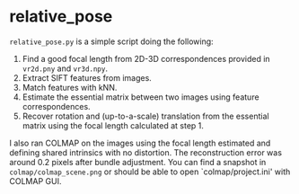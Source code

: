 # relative_pose
`relative_pose.py` is a simple script doing the following:
1. Find a good focal length from 2D-3D correspondences provided in `vr2d.pny` and `vr3d.npy`. 
2. Extract SIFT features from images.
3. Match features with kNN. 
4. Estimate the essential matrix between two images using feature correspondences.
5. Recover rotation and (up-to-a-scale) translation from the essential matrix using the focal length calculated at step 1.

I also ran COLMAP on the images using the focal length estimated and defining shared intrinsics with no distortion. The reconstruction error was around 0.2 pixels after bundle adjustment. You can find a snapshot in `colmap/colmap_scene.png` or should be able to open `colmap/project.ini' with COLMAP GUI.  
